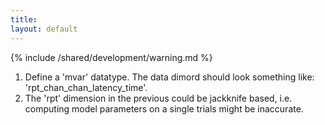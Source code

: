 ```yaml
---
title:
layout: default
---
```


{% include /shared/development/warning.md %}

 1. Define a 'mvar' datatype. The data dimord should look something like: 'rpt_chan_chan_latency_time'.
 2. The 'rpt' dimension in the previous could be jackknife based, i.e. computing model parameters on a single trials might be inaccurate.
